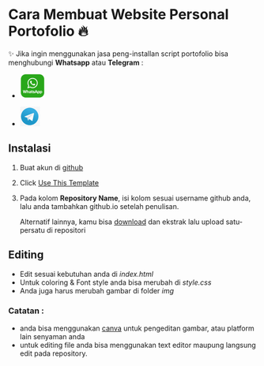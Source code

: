 # Cara Membuat Website Personal Portofolio 🔥

✨ Jika ingin menggunakan jasa peng-installan script portofolio bisa menghubungi **Whatsapp** atau **Telegram** : 

- [![Whatsapp](https://github.com/ragellistiyono/ragellistiyono.github.io/blob/main/gambar/wa.png (wa))][1]

- [![Telegram](https://github.com/ragellistiyono/ragellistiyono.github.io/blob/main/gambar/telegram.png (Telegram))][2]

[1]: https://wa.me/+6285843991612
[2]: https://t.me/conrad_tzy

## Instalasi
1. Buat akun di [github](https://github.com/signup)
2. Click [Use This Template](https://github.com/new?template_name=ragellistiyono.github.io&template_owner=ragellistiyono)
3. Pada kolom **Repository Name**, isi kolom sesuai username github anda, lalu anda tambahkan github.io setelah penulisan.

    Alternatif lainnya, kamu bisa [download](https://github.com/ragellistiyono/ragellistiyono.github.io/archive/refs/heads/main.zip) dan ekstrak lalu upload satu-persatu di repositori

## Editing
- Edit sesuai kebutuhan anda di *index.html*
- Untuk coloring & Font style anda bisa merubah di *style.css*
- Anda juga harus merubah gambar di folder *img*

### Catatan : 
- anda bisa menggunakan [canva](https://canva.com) untuk pengeditan gambar, atau platform lain senyaman anda
- untuk editing file anda bisa menggunakan text editor maupung langsung edit pada repository.
